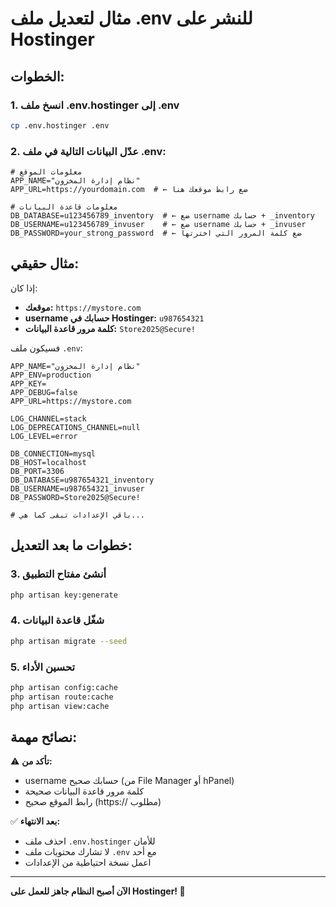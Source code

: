 # مثال لتعديل ملف .env للنشر على Hostinger

## الخطوات:

### 1. انسخ ملف .env.hostinger إلى .env
```bash
cp .env.hostinger .env
```

### 2. عدّل البيانات التالية في ملف .env:

```env
# معلومات الموقع
APP_NAME="نظام إدارة المخزون"
APP_URL=https://yourdomain.com  # ← ضع رابط موقعك هنا

# معلومات قاعدة البيانات
DB_DATABASE=u123456789_inventory  # ← ضع username حسابك + _inventory
DB_USERNAME=u123456789_invuser    # ← ضع username حسابك + _invuser  
DB_PASSWORD=your_strong_password  # ← ضع كلمة المرور التي اخترتها
```

## مثال حقيقي:

إذا كان:
- **موقعك:** `https://mystore.com`
- **username حسابك في Hostinger:** `u987654321`
- **كلمة مرور قاعدة البيانات:** `Store2025@Secure!`

فسيكون ملف `.env`:

```env
APP_NAME="نظام إدارة المخزون"
APP_ENV=production
APP_KEY=
APP_DEBUG=false
APP_URL=https://mystore.com

LOG_CHANNEL=stack
LOG_DEPRECATIONS_CHANNEL=null
LOG_LEVEL=error

DB_CONNECTION=mysql
DB_HOST=localhost
DB_PORT=3306
DB_DATABASE=u987654321_inventory
DB_USERNAME=u987654321_invuser
DB_PASSWORD=Store2025@Secure!

# باقي الإعدادات تبقى كما هي...
```

## خطوات ما بعد التعديل:

### 3. أنشئ مفتاح التطبيق
```bash
php artisan key:generate
```

### 4. شغّل قاعدة البيانات
```bash
php artisan migrate --seed
```

### 5. تحسين الأداء
```bash
php artisan config:cache
php artisan route:cache
php artisan view:cache
```

## نصائح مهمة:

⚠️ **تأكد من:**
- username حسابك صحيح (من File Manager أو hPanel)
- كلمة مرور قاعدة البيانات صحيحة
- رابط الموقع صحيح (https:// مطلوب)

✅ **بعد الانتهاء:**
- احذف ملف `.env.hostinger` للأمان
- لا تشارك محتويات ملف `.env` مع أحد
- اعمل نسخة احتياطية من الإعدادات

---

**الآن أصبح النظام جاهز للعمل على Hostinger! 🚀**
